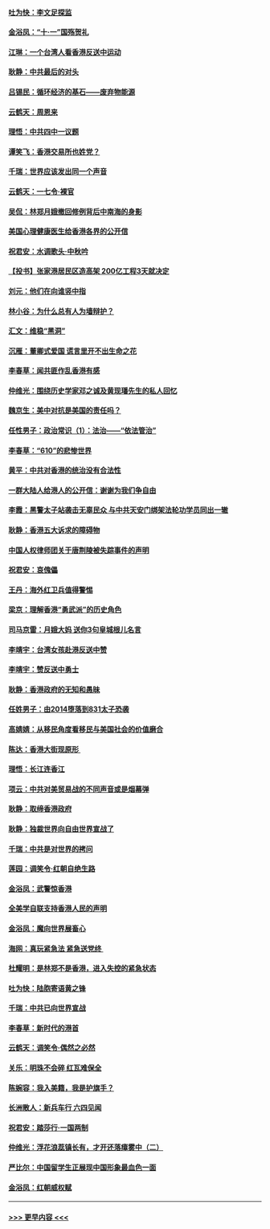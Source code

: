#### [吐为快：李文足探监](../pages/nsc993/n11509622.md?t=09102000) 
#### [金浴凤：“十‧一”国殇贺礼](../pages/nsc993/n11509593.md?t=09102000) 
#### [江琳：一个台湾人看香港反送中运动](../pages/nsc993/n11509211.md?t=09102000) 
#### [耿静：中共最后的对头](../pages/nsc993/n11508308.md?t=09102000) 
#### [吕锡民：循环经济的基石——废弃物能源](../pages/nsc993/n11508212.md?t=09102000) 
#### [云鹤天：周恩来](../pages/nsc993/n11508055.md?t=09102000) 
#### [理悟：中共四中一议题](../pages/nsc993/n11507782.md?t=09102000) 
#### [谭笑飞：香港交易所也姓党？](../pages/nsc993/n11507753.md?t=09102000) 
#### [千瑞：世界应该发出同一个声音](../pages/nsc993/n11507290.md?t=09102000) 
#### [云鹤天：一七令‧裸官](../pages/nsc993/n11507177.md?t=09102000) 
#### [吴侃：林郑月娥撤回修例背后中南海的身影](../pages/nsc993/n11506876.md?t=09102000) 
#### [美国心理健康医生给香港各界的公开信](../pages/nsc993/n11506809.md?t=09102000) 
#### [祝君安：水调歌头‧中秋吟](../pages/nsc993/n11506758.md?t=09102000) 
#### [【投书】张家港居民区造高架 200亿工程3天就决定](../pages/nsc993/n11506682.md?t=09102000) 
#### [刘元：他们在向谁竖中指](../pages/nsc993/n11505384.md?t=09102000) 
#### [林小谷：为什么总有人为墙辩护？](../pages/nsc993/n11505226.md?t=09102000) 
#### [汇文：维稳“黑洞”](../pages/nsc993/n11504347.md?t=09102000) 
#### [沉雁：董卿式爱国 谎言里开不出生命之花](../pages/nsc993/n11503215.md?t=09102000) 
#### [李春草：闻共匪作乱香港有感](../pages/nsc993/n11503072.md?t=09102000) 
#### [仲维光：围绕历史学家邓之诚及黄现璠先生的私人回忆](../pages/nsc993/n11501330.md?t=09102000) 
#### [魏京生：美中对抗是美国的责任吗？](../pages/nsc993/n11500723.md?t=09102000) 
#### [任性男子：政治常识（1）：法治——“依法管治”](../pages/nsc993/n11500791.md?t=09102000) 
#### [李春草：“610”的悲惨世界](../pages/nsc993/n11501141.md?t=09102000) 
#### [黄平：中共对香港的统治没有合法性](../pages/nsc993/n11499473.md?t=09102000) 
#### [一群大陆人给港人的公开信：谢谢为我们争自由](../pages/nsc993/n11500402.md?t=09102000) 
#### [李霞：黑警太子站袭击无辜民众 与中共天安门绑架法轮功学员同出一辙](../pages/nsc993/n11499805.md?t=09102000) 
#### [耿静：香港五大诉求的障碍物](../pages/nsc993/n11497578.md?t=09102000) 
#### [中国人权律师团关于唐荆陵被失踪事件的声明](../pages/nsc993/n11500014.md?t=09102000) 
#### [祝君安：哀傀儡](../pages/nsc993/n11499776.md?t=09102000) 
#### [王丹：海外红卫兵值得警惕](../pages/nsc993/n11498138.md?t=09102000) 
#### [梁京：理解香港“勇武派”的历史角色](../pages/nsc993/n11498006.md?t=09102000) 
#### [司马京雷：月娥大妈  送你3句皇城根儿名言](../pages/nsc993/n11497885.md?t=09102000) 
#### [李靖宇：台湾女孩赴港反送中赞](../pages/nsc993/n11497721.md?t=09102000) 
#### [李靖宇：赞反送中勇士](../pages/nsc993/n11497452.md?t=09102000) 
#### [耿静：香港政府的无知和愚昧](../pages/nsc993/n11494238.md?t=09102000) 
#### [任姓男子：由2014堕落到831太子恐袭](../pages/nsc993/n11496683.md?t=09102000) 
#### [高婧婧：从移民角度看移民与美国社会的价值磨合](../pages/nsc993/n11495757.md?t=09102000) 
#### [陈达：香港大街现原形 ](../pages/nsc993/n11495441.md?t=09102000) 
#### [理悟：长江连香江](../pages/nsc993/n11495377.md?t=09102000) 
#### [项云：中共对美贸易战的不同声音或是烟幕弹](../pages/nsc993/n11494929.md?t=09102000) 
#### [耿静：取缔香港政府](../pages/nsc993/n11494218.md?t=09102000) 
#### [耿静：独裁世界向自由世界宣战了](../pages/nsc993/n11494190.md?t=09102000) 
#### [千瑞：中共是对世界的拷问](../pages/nsc993/n11493021.md?t=09102000) 
#### [莲园：调笑令‧红朝自绝生路](../pages/nsc993/n11493011.md?t=09102000) 
#### [金浴凤：武警惊香港](../pages/nsc993/n11492994.md?t=09102000) 
#### [全美学自联支持香港人民的声明](../pages/nsc993/n11492630.md?t=09102000) 
#### [金浴凤：魔向世界展畜心](../pages/nsc993/n11492599.md?t=09102000) 
#### [海网：真玩紧急法 紧急送党终 ](../pages/nsc993/n11492535.md?t=09102000) 
#### [杜耀明：是林郑不是香港，进入失控的紧急状态](../pages/nsc993/n11491420.md?t=09102000) 
#### [吐为快：陆胞寄语黄之锋](../pages/nsc993/n11491117.md?t=09102000) 
#### [千瑞：中共已向世界宣战](../pages/nsc993/n11490123.md?t=09102000) 
#### [李春草：新时代的港首](../pages/nsc993/n11489864.md?t=09102000) 
#### [云鹤天：调笑令·偶然之必然](../pages/nsc993/n11489701.md?t=09102000) 
#### [关乐：明珠不会碎 红瓦难保全](../pages/nsc993/n11489647.md?t=09102000) 
#### [陈婉容：我入美籍，我是护旗手？](../pages/nsc993/n11487908.md?t=09102000) 
#### [长洲散人：新兵车行 六四见闻](../pages/nsc993/n11487729.md?t=09102000) 
#### [祝君安：踏莎行‧一国两制](../pages/nsc993/n11487699.md?t=09102000) 
#### [仲维光：浮花浪蕊镇长有，才开还落瘴雾中（二）](../pages/nsc993/n11483286.md?t=09102000) 
#### [严比尔：中国留学生正展现中国形象最血色一面](../pages/nsc993/n11485145.md?t=09102000) 
#### [金浴凤：红朝威权赋](../pages/nsc993/n11485191.md?t=09102000) 

----
#### [ >>> 更早内容 <<< ](../indexes/nsc993-earlier.md)
